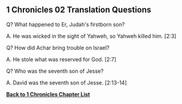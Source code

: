 ## 1 Chronicles 02 Translation Questions ##

Q? What happened to Er, Judah's firstborn son?

A. He was wicked in the sight of Yahweh, so Yahweh killed him. [2:3]

Q? How did Achar bring trouble on Israel?

A. He stole what was reserved for God. [2:7]

Q? Who was the seventh son of Jesse?

A. David was the seventh son of Jesse. [2:13-14]

__[Back to 1 Chronicles Chapter List](./)__

